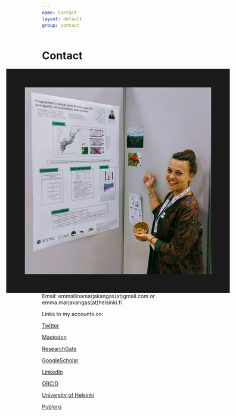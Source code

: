 ```yaml
---
name: Contact
layout: default
group: contact
---
```


<h1 class="page-header text-center"> Contact </h1>

<img src="/static/img/presentation1.jpg" style="float: right;" height="500px" width="500px" border="50px"/>

Email: 	emmaliinamarjakangas(at)gmail.com or 
	emma.marjakangas(at)helsinki.fi

Links to my accounts on:

[Twitter](http://twitter.com/EmmaMarjakangas)

[Mastodon](https://ecoevo.social/@EmmaMarjakangas)

[ResearchGate](https://www.researchgate.net/profile/Emma-Liina-Marjakangas-2)

[GoogleScholar](https://scholar.google.com/citations?user=nkYgsYYAAAAJ&hl=fi&oi=ao)

[LinkedIn](https://www.linkedin.com/in/emma-liina-marjakangas/)

[ORCID](https://orcid.org/0000-0002-5245-3779)

[University of Helsinki](https://researchportal.helsinki.fi/fi/persons/emma-liina-marjakangas)

[Publons](https://publons.com/wos-op/researcher/3485086/emma-liina-marjakangas/)


